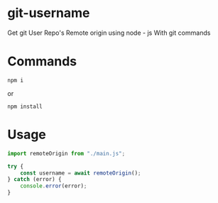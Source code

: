 # git-username
Get git User Repo's Remote origin using node - js With git commands

# Commands
```
npm i 
```

or 

```
npm install 
```

# Usage
```js
import remoteOrigin from "./main.js";

try {
    const username = await remoteOrigin();
} catch (error) {
    console.error(error);
}
```
